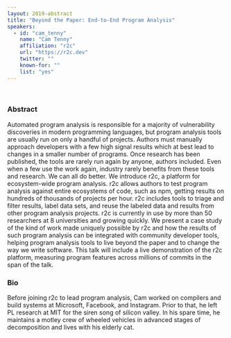```yaml
---
layout: 2019-abstract
title: "Beyond the Paper: End-to-End Program Analysis"
speakers:
  - id: "cam_tenny"
    name: "Cam Tenny"
    affiliation: "r2c"
    url: "https://r2c.dev"
    twitter: ""
    known-for: ""
    list: "yes"
---
```


<br/>

### Abstract

Automated program analysis is responsible for a majority of vulnerability discoveries in modern programming languages, but program analysis tools are usually run on only a handful of projects. Authors must manually approach developers with a few high signal results which at best lead to changes in a smaller number of programs. Once research has been published, the tools are rarely run again by anyone, authors included. Even when a few use the work again, industry rarely benefits from these tools and research. We can all do better. We introduce r2c, a platform for ecosystem-wide program analysis. r2c allows authors to test program analysis against entire ecosystems of code, such as npm, getting results on hundreds of thousands of projects per hour. r2c includes tools to triage and filter results, label data sets, and reuse the labeled data and results from other program analysis projects. r2c is currently in use by more than 50 researchers at 8 universities and growing quickly. We present a case study of the kind of work made uniquely possible by r2c and how the results of such program analysis can be integrated with community developer tools, helping program analysis tools to live beyond the paper and to change the way we write software. This talk will include a live demonstration of the r2c platform, measuring program features across millions of commits in the span of the talk.

### Bio

Before joining r2c to lead program analysis, Cam worked on compilers and build systems at Microsoft, Facebook, and Instagram. Prior to that, he left PL research at MIT for the siren song of silicon valley. In his spare time, he maintains a motley crew of wheeled vehicles in advanced stages of decomposition and lives with his elderly cat.

